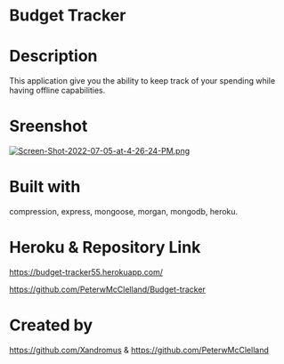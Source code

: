 # Budget Tracker

# Description
This application give you the ability to keep track of your spending while having offline capabilities.

# Sreenshot
[![Screen-Shot-2022-07-05-at-4-26-24-PM.png](https://i.postimg.cc/xCmCVXXX/Screen-Shot-2022-07-05-at-4-26-24-PM.png)](https://postimg.cc/xJ0YKTyQ)

# Built with
compression,
express,
mongoose,
morgan,
mongodb,
heroku.

# Heroku & Repository Link
https://budget-tracker55.herokuapp.com/

https://github.com/PeterwMcClelland/Budget-tracker

# Created by
https://github.com/Xandromus & https://github.com/PeterwMcClelland